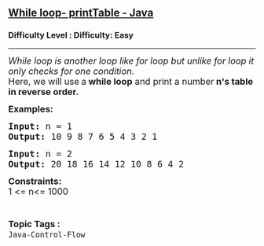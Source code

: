 <h2><a href="https://www.geeksforgeeks.org/problems/while-loop-printtable-java/1?page=1&category=Java-Control-Flow&sortBy=difficulty">While loop- printTable - Java</a></h2><h3>Difficulty Level : Difficulty: Easy</h3><hr><div class="problems_problem_content__Xm_eO"><p><em><span style="font-size: 18px;">While loop is another loop like for loop but unlike for loop it only checks for one condition.<br></span></em><span style="font-size: 18px;">Here, we will use<strong>&nbsp;</strong>a<strong> while loop</strong> and print a number<strong> n's table in reverse order.</strong></span></p>
<p><span style="font-size: 18px;"><strong>Examples:</strong></span></p>
<pre><span style="font-size: 18px;"><strong>Input: </strong>n =<strong> </strong>1</span>
<span style="font-size: 18px;"><strong><span style="font-size: 18px;">Output:</span> </strong></span><span style="font-size: 18px;">10 9 8 7 6 5 4 3 2 1</span></pre>
<pre><span style="font-size: 18px;"><strong>Input: </strong>n =<strong> </strong>2</span>
<span style="font-size: 18px;"><strong>Output: </strong></span><span style="font-size: 18px;">20 18 16 14 12 10 8 6 4 2</span></pre>
<p><span style="font-size: 18px;"><strong>Constraints:</strong><br>1 &lt;= n&lt;= 1000</span></p></div><br><p><span style=font-size:18px><strong>Topic Tags : </strong><br><code>Java-Control-Flow</code>&nbsp;